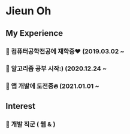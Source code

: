 # Jieun Oh

## My Experience
### 🌱 컴퓨터공학전공에 재학중❤ (2019.03.02 ~
### 🌱 알고리즘 공부 시작:) (2020.12.24 ~
### 🌱 앱 개발에 도전중🔥 (2021.01.01 ~


## Interest
### 🌱 개발 직군 ( 웹 & )
